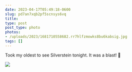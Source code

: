 ```yaml
---
date: 2023-04-17T05:49:18-0600
slug: pd7an7xqb2pf5scnsys6vq
title: 
type: post
post_type: photo
photos:
- /uploads/2023/1681710558682.rr7hlfzmowks8bu6kabsig.jpg
tags: []
---
```

Took my oldest to see Silverstein tonight. It was a blast! 🤘


![](/uploads/2023/1681710558682.rr7hlfzmowks8bu6kabsig.jpg)


